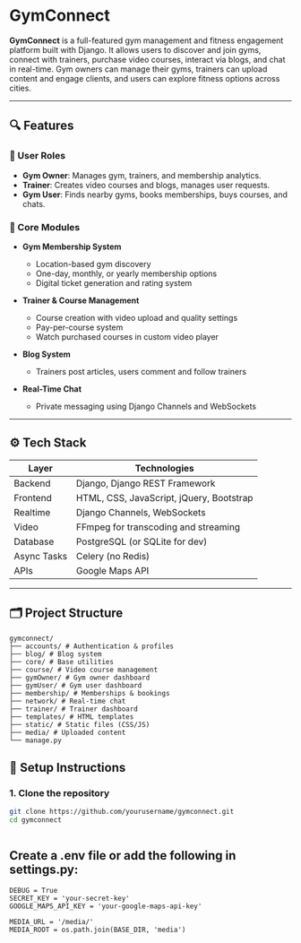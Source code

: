 # GymConnect

**GymConnect** is a full-featured gym management and fitness engagement platform built with Django. It allows users to discover and join gyms, connect with trainers, purchase video courses, interact via blogs, and chat in real-time. Gym owners can manage their gyms, trainers can upload content and engage clients, and users can explore fitness options across cities.

---

## 🔍 Features

### 👥 User Roles

- **Gym Owner**: Manages gym, trainers, and membership analytics.
- **Trainer**: Creates video courses and blogs, manages user requests.
- **Gym User**: Finds nearby gyms, books memberships, buys courses, and chats.

### 🎯 Core Modules

- **Gym Membership System**

  - Location-based gym discovery
  - One-day, monthly, or yearly membership options
  - Digital ticket generation and rating system

- **Trainer & Course Management**

  - Course creation with video upload and quality settings
  - Pay-per-course system
  - Watch purchased courses in custom video player

- **Blog System**

  - Trainers post articles, users comment and follow trainers

- **Real-Time Chat**
  - Private messaging using Django Channels and WebSockets

---

## ⚙️ Tech Stack

| Layer       | Technologies                             |
| ----------- | ---------------------------------------- |
| Backend     | Django, Django REST Framework            |
| Frontend    | HTML, CSS, JavaScript, jQuery, Bootstrap |
| Realtime    | Django Channels, WebSockets              |
| Video       | FFmpeg for transcoding and streaming     |
| Database    | PostgreSQL (or SQLite for dev)           |
| Async Tasks | Celery (no Redis)                        |
| APIs        | Google Maps API                          |

---
## 🗂 Project Structure

```
gymconnect/
├── accounts/ # Authentication & profiles
├── blog/ # Blog system
├── core/ # Base utilities
├── course/ # Video course management
├── gymOwner/ # Gym owner dashboard
├── gymUser/ # Gym user dashboard
├── membership/ # Memberships & bookings
├── network/ # Real-time chat
├── trainer/ # Trainer dashboard
├── templates/ # HTML templates
├── static/ # Static files (CSS/JS)
├── media/ # Uploaded content
└── manage.py
```


## 🚀 Setup Instructions

### 1. Clone the repository

```bash
git clone https://github.com/yourusername/gymconnect.git
cd gymconnect



```

## Create a .env file or add the following in settings.py:


```
DEBUG = True
SECRET_KEY = 'your-secret-key'
GOOGLE_MAPS_API_KEY = 'your-google-maps-api-key'

MEDIA_URL = '/media/'
MEDIA_ROOT = os.path.join(BASE_DIR, 'media')
```